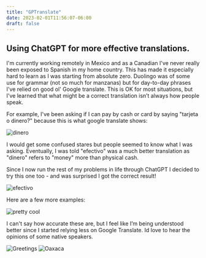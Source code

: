 ```yaml
---
title: "GPTranslate"
date: 2023-02-01T11:56:07-06:00
draft: false 
---
```

## Using ChatGPT for more effective translations.

I'm currently working remotely in Mexico and as a Canadian I've never really been exposed to Spanish in my home country. This has made it especially hard to learn as I was starting from absolute zero. Duolingo was of some use for grammar (not so much for manzanas) but for day-to-day phrases I've relied on good ol' Google translate. This is OK for most situations, but I've learned that what might be a correct translation isn’t always how people speak.

For example, I've been asking if I can pay by cash or card by saying "tarjeta o dinero?" because this is what google translate shows:

![dinero](https://files.catbox.moe/l3fgyd.png)

I would get some confused stares but people seemed to know what I was asking. Eventually, I was told "efectivo" was a much better translation as "dinero" refers to "money" more than physical cash. 

Since I now run the rest of my problems in life through ChatGPT I decided to try this one too - and was surprised I got the correct result!

![efectivo](https://files.catbox.moe/wl5hkd.png)

Here are a few more examples:

![pretty cool](https://files.catbox.moe/8yllk8.png)

I can't say how accurate these are, but I feel like I’m being understood better since I started relying less on Google Translate. Id love to hear the opinions of some native speakers. 

![Greetings]( https://files.catbox.moe/l3ogyw.png)
![Oaxaca](https://files.catbox.moe/wb9ca7.jpg)
